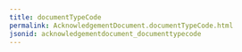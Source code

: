 ```yaml
---
title: documentTypeCode
permalink: AcknowledgementDocument.documentTypeCode.html
jsonid: acknowledgementdocument_documenttypecode
---
```

